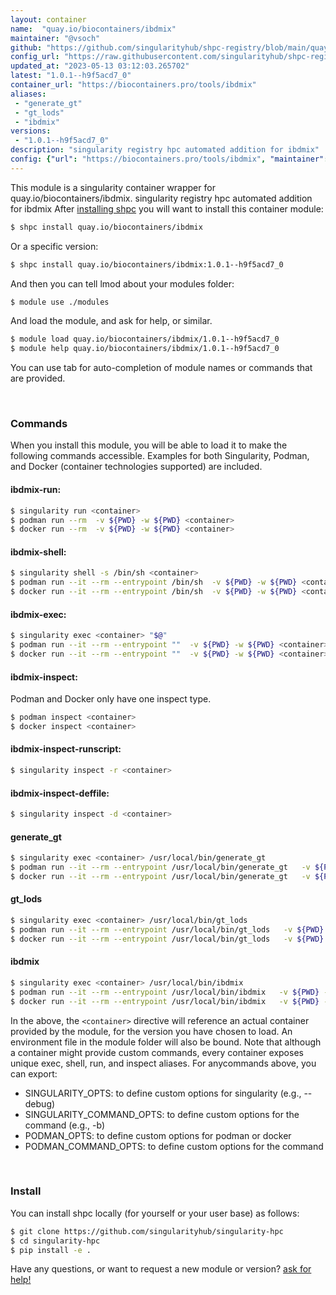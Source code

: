 ```yaml
---
layout: container
name:  "quay.io/biocontainers/ibdmix"
maintainer: "@vsoch"
github: "https://github.com/singularityhub/shpc-registry/blob/main/quay.io/biocontainers/ibdmix/container.yaml"
config_url: "https://raw.githubusercontent.com/singularityhub/shpc-registry/main/quay.io/biocontainers/ibdmix/container.yaml"
updated_at: "2023-05-13 03:12:03.265702"
latest: "1.0.1--h9f5acd7_0"
container_url: "https://biocontainers.pro/tools/ibdmix"
aliases:
 - "generate_gt"
 - "gt_lods"
 - "ibdmix"
versions:
 - "1.0.1--h9f5acd7_0"
description: "singularity registry hpc automated addition for ibdmix"
config: {"url": "https://biocontainers.pro/tools/ibdmix", "maintainer": "@vsoch", "description": "singularity registry hpc automated addition for ibdmix", "latest": {"1.0.1--h9f5acd7_0": "sha256:a32dfb581a988f7f443cfee3481c9d5093c1a4b349f2f32d38b645c556ca68a2"}, "tags": {"1.0.1--h9f5acd7_0": "sha256:a32dfb581a988f7f443cfee3481c9d5093c1a4b349f2f32d38b645c556ca68a2"}, "docker": "quay.io/biocontainers/ibdmix", "aliases": {"generate_gt": "/usr/local/bin/generate_gt", "gt_lods": "/usr/local/bin/gt_lods", "ibdmix": "/usr/local/bin/ibdmix"}}
---
```


This module is a singularity container wrapper for quay.io/biocontainers/ibdmix.
singularity registry hpc automated addition for ibdmix
After [installing shpc](#install) you will want to install this container module:


```bash
$ shpc install quay.io/biocontainers/ibdmix
```

Or a specific version:

```bash
$ shpc install quay.io/biocontainers/ibdmix:1.0.1--h9f5acd7_0
```

And then you can tell lmod about your modules folder:

```bash
$ module use ./modules
```

And load the module, and ask for help, or similar.

```bash
$ module load quay.io/biocontainers/ibdmix/1.0.1--h9f5acd7_0
$ module help quay.io/biocontainers/ibdmix/1.0.1--h9f5acd7_0
```

You can use tab for auto-completion of module names or commands that are provided.

<br>

### Commands

When you install this module, you will be able to load it to make the following commands accessible.
Examples for both Singularity, Podman, and Docker (container technologies supported) are included.

#### ibdmix-run:

```bash
$ singularity run <container>
$ podman run --rm  -v ${PWD} -w ${PWD} <container>
$ docker run --rm  -v ${PWD} -w ${PWD} <container>
```

#### ibdmix-shell:

```bash
$ singularity shell -s /bin/sh <container>
$ podman run --it --rm --entrypoint /bin/sh  -v ${PWD} -w ${PWD} <container>
$ docker run --it --rm --entrypoint /bin/sh  -v ${PWD} -w ${PWD} <container>
```

#### ibdmix-exec:

```bash
$ singularity exec <container> "$@"
$ podman run --it --rm --entrypoint ""  -v ${PWD} -w ${PWD} <container> "$@"
$ docker run --it --rm --entrypoint ""  -v ${PWD} -w ${PWD} <container> "$@"
```

#### ibdmix-inspect:

Podman and Docker only have one inspect type.

```bash
$ podman inspect <container>
$ docker inspect <container>
```

#### ibdmix-inspect-runscript:

```bash
$ singularity inspect -r <container>
```

#### ibdmix-inspect-deffile:

```bash
$ singularity inspect -d <container>
```


#### generate_gt

```bash
$ singularity exec <container> /usr/local/bin/generate_gt
$ podman run --it --rm --entrypoint /usr/local/bin/generate_gt   -v ${PWD} -w ${PWD} <container> -c " $@"
$ docker run --it --rm --entrypoint /usr/local/bin/generate_gt   -v ${PWD} -w ${PWD} <container> -c " $@"
```


#### gt_lods

```bash
$ singularity exec <container> /usr/local/bin/gt_lods
$ podman run --it --rm --entrypoint /usr/local/bin/gt_lods   -v ${PWD} -w ${PWD} <container> -c " $@"
$ docker run --it --rm --entrypoint /usr/local/bin/gt_lods   -v ${PWD} -w ${PWD} <container> -c " $@"
```


#### ibdmix

```bash
$ singularity exec <container> /usr/local/bin/ibdmix
$ podman run --it --rm --entrypoint /usr/local/bin/ibdmix   -v ${PWD} -w ${PWD} <container> -c " $@"
$ docker run --it --rm --entrypoint /usr/local/bin/ibdmix   -v ${PWD} -w ${PWD} <container> -c " $@"
```



In the above, the `<container>` directive will reference an actual container provided
by the module, for the version you have chosen to load. An environment file in the
module folder will also be bound. Note that although a container
might provide custom commands, every container exposes unique exec, shell, run, and
inspect aliases. For anycommands above, you can export:

 - SINGULARITY_OPTS: to define custom options for singularity (e.g., --debug)
 - SINGULARITY_COMMAND_OPTS: to define custom options for the command (e.g., -b)
 - PODMAN_OPTS: to define custom options for podman or docker
 - PODMAN_COMMAND_OPTS: to define custom options for the command

<br>

### Install

You can install shpc locally (for yourself or your user base) as follows:

```bash
$ git clone https://github.com/singularityhub/singularity-hpc
$ cd singularity-hpc
$ pip install -e .
```

Have any questions, or want to request a new module or version? [ask for help!](https://github.com/singularityhub/singularity-hpc/issues)